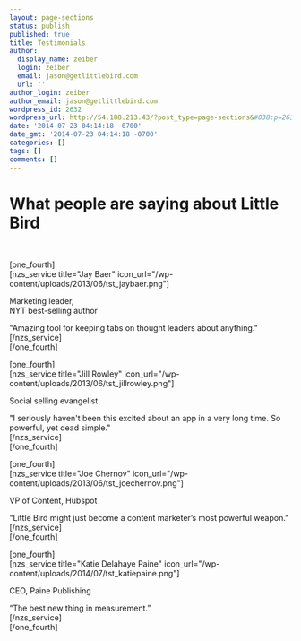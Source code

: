 ```yaml
---
layout: page-sections
status: publish
published: true
title: Testimonials
author:
  display_name: zeiber
  login: zeiber
  email: jason@getlittlebird.com
  url: ''
author_login: zeiber
author_email: jason@getlittlebird.com
wordpress_id: 2632
wordpress_url: http://54.188.213.43/?post_type=page-sections&#038;p=2632
date: '2014-07-23 04:14:18 -0700'
date_gmt: '2014-07-23 04:14:18 -0700'
categories: []
tags: []
comments: []
---
```

<p><!--[title_bar sub_heading="" heading="What people are saying about Little Bird…"]--></p>
<h1>What people are saying about Little Bird</h1>
<p>&nbsp;</p>
<div class="testimonials-horizontal">
<p>[one_fourth]<br />
[nzs_service title="Jay Baer" icon_url="/wp-content/uploads/2013/06/tst_jaybaer.png"]</p>
<div class="testimonial-title">Marketing leader, <br />NYT best-selling author</div>
<p>"Amazing tool for keeping tabs on thought leaders about anything."<br />
[/nzs_service]<br />
[/one_fourth]</p>
<p>[one_fourth]<br />
[nzs_service title="Jill Rowley" icon_url="/wp-content/uploads/2013/06/tst_jillrowley.png"]</p>
<div class="testimonial-title">Social selling evangelist</div>
<p>"I seriously haven't been this excited about an app in a very long time. So powerful, yet dead simple."<br />
[/nzs_service]<br />
[/one_fourth]</p>
<p>[one_fourth]<br />
[nzs_service title="Joe Chernov" icon_url="/wp-content/uploads/2013/06/tst_joechernov.png"]</p>
<div class="testimonial-title">VP of Content, Hubspot</div>
<p>"Little Bird might just become a content marketer’s most powerful weapon."<br />
[/nzs_service]<br />
[/one_fourth]</p>
<p>[one_fourth]<br />
[nzs_service title="Katie Delahaye Paine" icon_url="/wp-content/uploads/2014/07/tst_katiepaine.png"]</p>
<div class="testimonial-title">CEO, Paine Publishing</div>
<p>“The best new thing in measurement.”<br />
[/nzs_service]<br />
[/one_fourth]</p>
</div>
